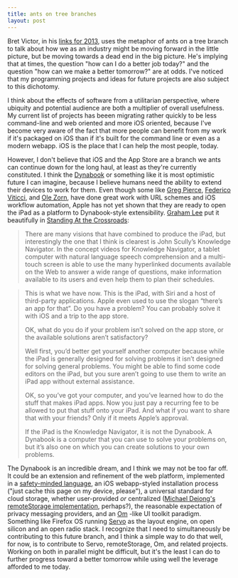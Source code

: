 ```yaml
---
title: ants on tree branches
layout: post
---
```

Bret Victor, in his [links for 2013][1], uses the metaphor of ants on a tree
branch to talk about how we as an industry
might be moving forward in the little picture, but be moving towards a dead end
in the big picture. He's implying that at times, the question "how can I do a
better job today?" and the question "how can we make a better tomorrow?" are at
odds. I've noticed that my programming projects and ideas for future projects
are also subject to this dichotomy. 

I think about the effects of software from a utilitarian perspective, where
ubiquity and potential audience are both a multiplier of overall usefulness.
My current list of projects has beeen migrating rather quickly to be less
command-line and web oriented and more iOS oriented, because I've become very
aware of the fact that more people can benefit from my work if it's packaged on
iOS than if it's built for the command line or even as a modern webapp. iOS is
the place that I can help the most people, today.

However, I don't believe that iOS and the App Store are a branch we ants can
continue down for the long haul, at least as they're currently constituted.
I think the [Dynabook][2] or something like it is most optimistic future I can
imagine, because I believe humans need the ability to extend their devices to
work for them. Even though some like [Greg Pierce][3],
[Federico
Viticci][4],
and [Ole Zorn][5], have done great work with
URL schemes and iOS workflow automation, Apple has not yet shown that they are ready to open the iPad as
a platform to Dynabook-style extensibility. [Graham Lee][6] put it beautifully in [Standing At the Crossroads][7]: 

> There are many visions that have combined to produce the iPad, but
> interestingly the one that I think is clearest is John Scully’s Knowledge
> Navigator. In the concept videos for Knowledge Navigator, a tablet computer
> with natural language speech comprehension and a multi-touch screen is able
> to use the many hyperlinked documents available on the Web to answer a wide
> range of questions, make information available to its users and even help
> them to plan their schedules.

> This is what we have now. This is the iPad, with Siri and a host of third-party
> applications. Apple even used to use the slogan “there’s an app for that”. Do
> you have a problem? You can probably solve it with iOS and a trip to the app
> store.
> 
> OK, what do you do if your problem isn’t solved on the app store, or the
> available solutions aren’t satisfactory?
> 
> Well first, you’d better get yourself another computer because while the iPad
> is generally designed for solving problems it isn’t designed for solving
> general problems. You might be able to find some code editors on the iPad, but
> you sure aren’t going to use them to write an iPad app without external
> assistance.
> 
> OK, so you’ve got your computer, and you’ve learned how to do the stuff that
> makes iPad apps. Now you just pay a recurring fee to be allowed to put that
> stuff onto your iPad. And what if you want to share that with your friends?
> Only if it meets Apple’s approval.
> 
> If the iPad is the Knowledge Navigator, it is not the Dynabook. A Dynabook is
> a computer that you can use to solve your problems on, but it’s also one on
> which you can create solutions to your own problems.

The Dynabook is an incredible dream, and I think we may not be too far off.
It could be an extension and refinement of the web platform, implemented in
a [safety-minded language][8], an iOS webapp-styled installation process ("just
cache this page on my device, please"), a universal standard for cloud storage,
whether user-provided *or* centralized ([Michael Dejong's remoteStorage
implementation][9], perhaps?), the reasonable expectation of privacy messaging
providers, and an [Om][10] -like UI toolkit paradigm. Something like Firefox OS
running [Servo][11] as the layout engine, on open silicon and an open radio
stack. I recognize that I need to simultaneously be contributing to this future
branch, and I think a simple way to do that well, for now, is to contribute to
Servo, remoteStorage, Om, and related projects. Working on both in parallel
might be difficult, but it's the least I can do to further progress toward
a better tomorrow while using well the leverage afforded to me today.


[1]: worrydream.com/Links2013
[2]: http://en.wikipedia.org/wiki/Dynabook
[3]: http://x-callback-url.com
[4]: http://www.macstories.net/stories/automating-ios-how-pythonista-changed-my-workflow/
[5]: http://omz-software.com/editorial/
[6]: twitter.com/secboffin
[7]: http://blog.securemacprogramming.com/2013/12/standing-at-the-crossroads/
[8]: rust-lang.org
[9]: https://michielbdejong.com/blog/8.html
[10]: http://swannodette.github.io/2013/12/17/the-future-of-javascript-mvcs/
[11]: github.com/mozilla/servo
